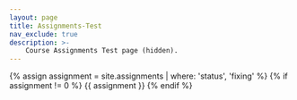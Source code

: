 ```yaml
---
layout: page
title: Assignments-Test
nav_exclude: true
description: >-
    Course Assignments Test page (hidden).
---
```


{% assign assignment = site.assignments | where: 'status', 'fixing' %}
{% if assignment != 0 %}
 {{ assignment }}
{% endif %}